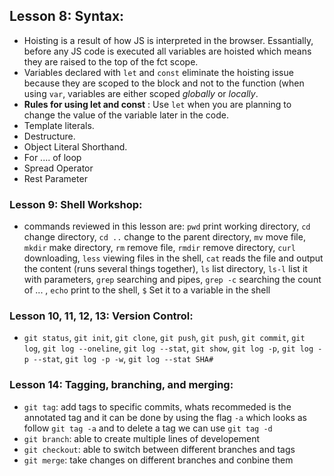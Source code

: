 ## Lesson 8: Syntax:


* Hoisting is a result of how JS is interpreted in the browser. Essantially, before any JS code is executed all variables are hoisted which means they are raised to the top of the fct scope.
* Variables declared with `let` and `const` eliminate the hoisting issue because they are scoped to the block and not to the function (when using `var`, variables are either scoped *globally* or *locally*.
* __Rules for using let and const__ : Use `let` when you are planning to change the value of the variable later in the code.
* Template literals.
* Destructure. 
* Object Literal Shorthand.
* For .... of loop 
* Spread Operator
* Rest Parameter 

### Lesson 9: Shell Workshop:


* commands reviewed in this lesson are: `pwd` print working directory, `cd` change directory, `cd ..` change to the parent directory, `mv` move file, `mkdir` make directory, `rm` remove file, `rmdir` remove directory, `curl` downloading, `less` viewing files in the shell, `cat` reads the file and output the content (runs several things together), `ls` list directory, `ls-l` list it with parameters, `grep` searching and pipes, `grep -c` searching the count of ... , `echo` print to the shell, `$` Set it to a variable in the shell

### Lesson 10, 11, 12, 13: Version Control:

* `git status`, `git init`, `git clone`, `git push`, `git push`, `git commit`, `git log`, `git log --oneline`,  `git log --stat`, `git show`, `git log -p`, `git log -p --stat`, `git log -p -w`, `git log --stat SHA#`

### Lesson 14: Tagging, branching, and merging:

* `git tag`: add tags to specific commits, whats recommeded is the annotated tag and it can be done by using the flag `-a` which looks as follow `git tag -a` and to delete a tag we can use `git tag -d`
* `git branch`: able to create multiple lines of developement
* `git checkout`: able to switch between different branches and tags
* `git merge`: take changes on different branches and conbine them
